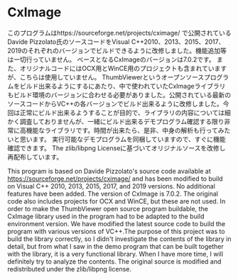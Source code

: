 # CxImage
このプログラムはhttps://sourceforge.net/projects/cximage/ で公開されているDavide Pizzolato氏のソースコードをVisual C++2010、2013、2015、2017、2019のそれぞれのバージョンでビルドできるように改修しました。機能追加等は一切行っていません。
ベースとなるCxImageのバージョンは7.0.2です。
また、オリジナルコードにはOCX用とWinCE用のプロジェクトも含まれていますが、こちらは使用していません。
ThumbViewerというオープンソースプログラムをビルド出来るようにするにあたり、中で使われていたCxImageライブラリもビルド環境のバージョンに合わせる必要がありました。公開されている最新のソースコードからVC++の各バージョンでビルド出来るように改修しました。今回は正常にビルド出来るようすることが目的で、ライブラリの内容については細かく調査しておりませんが、一緒にビルド出来るデモプログラム確認する限り非常に高機能なライブラリです。時間が出来たら、是非、中身の解析も行ってみたいと思います。
実行可能なデモプログラムを同梱していますので、すぐに機能確認できます。
The zlib/libpng Licenseに基づいてオリジナルソースを改修し再配布しています。

This program is based on Davide Pizzolato's source code available at https://sourceforge.net/projects/cximage/ and has been modified to build on Visual C++ 2010, 2013, 2015, 2017, and 2019 versions. No additional features have been added.
The version of CxImage is 7.0.2.
The original code also includes projects for OCX and WinCE, but these are not used.
In order to make the ThumbViewer open source program buildable, the CxImage library used in the program had to be adapted to the build environment version. We have modified the latest source code to build the program with various versions of VC++.The purpose of this project was to build the library correctly, so I didn't investigate the contents of the library in detail, but from what I saw in the demo program that can be built together with the library, it is a very functional library. When I have more time, I will definitely try to analyze the contents.
The original source is modified and redistributed under the zlib/libpng license.
